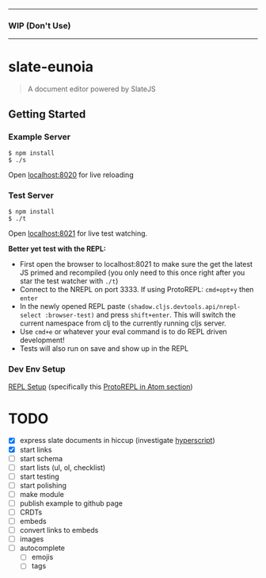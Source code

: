 
---
### WIP (Don't Use)
---

# slate-eunoia

> A document editor powered by SlateJS


## Getting Started

### Example Server

```
$ npm install
$ ./s
```

Open [localhost:8020](http://localhost:8020/) for live reloading

### Test Server

```
$ npm install
$ ./t
```

Open [localhost:8021](http://localhost:8021/) for live test watching.

**Better yet test with the REPL:**
- First open the browser to localhost:8021 to make sure the get the latest JS primed and recompiled (you only need to this once right after you star the test watcher with `./t`)
- Connect to the NREPL on port 3333. If using ProtoREPL: `cmd+opt+y` then `enter`
- In the newly opened REPL paste `(shadow.cljs.devtools.api/nrepl-select :browser-test)` and press `shift+enter`. This will switch the current namespace from clj to the currently running cljs server.
- Use `cmd+e` or whatever your eval command is to do REPL driven development!
- Tests will also run on save and show up in the REPL

### Dev Env Setup

[REPL Setup](https://medium.com/@loganpowell/clojurescript-development-for-javascript-developers-in-atom-with-shadow-cljs-and-protorepl-ec5e38e3de26) (specifically this [ProtoREPL in Atom section](https://gist.github.com/jasongilman/d1f70507bed021b48625))

# TODO

- [x] express slate documents in hiccup (investigate [hyperscript](https://github.com/ianstormtaylor/slate/blob/master/docs/reference/slate-hyperscript/index.md))
- [x] start links
- [ ] start schema
- [ ] start lists (ul, ol, checklist)
- [ ] start testing
- [ ] start polishing
- [ ] make module
- [ ] publish example to github page
- [ ] CRDTs
- [ ] embeds
- [ ] convert links to embeds
- [ ] images
- [ ] autocomplete
  - [ ] emojis
  - [ ] tags
